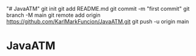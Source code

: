 "# JavaATM"   git init  git add README.md  git commit -m "first commit"  git branch -M main  git remote add origin https://github.com/KarlMarkFuncion/JavaATM.git  git push -u origin main
# JavaATM
